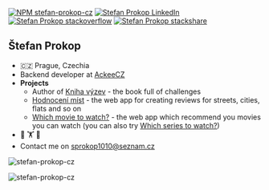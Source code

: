 <p align="left">
  <a href="https://www.npmjs.com/~stefan-prokop-cz"><img src="https://img.shields.io/badge/npm-stefan--prokop--cz-orange" alt="NPM stefan-prokop-cz" /></a>
  <a href="https://cz.linkedin.com/pub/štefan-prokop/6a/65/377"><img src="https://img.shields.io/badge/LinkedIn-%C5%A0tefan%20Prokop-blue" alt="Stefan Prokop LinkedIn" /></a>
  <a href="https://stackoverflow.com/users/3783393/stefan-prokop-cz"><img src="https://img.shields.io/badge/stackoverflow-stefan--prokop--cz-yellow" alt="Stefan Prokop stackoverflow" /></a>
  <a href="https://stackshare.io/stefan-prokop-cz"><img src="https://img.shields.io/badge/stackshare-stefan--prokop--cz-blue" alt="Stefan Prokop stackshare" /></a>
</p>

## Štefan Prokop

- 🇨🇿 Prague, Czechia
- Backend developer at <a href="https://github.com/AckeeCZ">AckeeCZ</a>
- **Projects**
  * Author of <a href="https://kniha-vyzev.cz">Kniha výzev</a> - the book full of challenges
  * <a href="https://hodnoceni-mist.cz">Hodnocení míst</a> - the web app for creating reviews for streets, cities, flats and so on
  * <a href="https://which-movie-to-watch.backenders.eu">Which movie to watch?</a> - the web app which recommend you movies you can watch (you can also try <a href="https://which-series-to-watch.backenders.eu">Which series to watch?</a>)
- 🥊 🏋️ 🌴
- Contact me on <a href="mailto: sprokop1010@seznam.cz">sprokop1010@seznam.cz</a>

<p><img src="https://komarev.com/ghpvc/?username=stefan-prokop-cz" alt="stefan-prokop-cz" /></p>
<p><img align="center" src="https://github-readme-stats.vercel.app/api?username=stefan-prokop-cz&show_icons=true" alt="stefan-prokop-cz" /></p>

